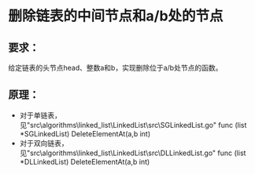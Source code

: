 # 删除链表的中间节点和a/b处的节点
## 要求：
给定链表的头节点head、整数a和b，实现删除位于a/b处节点的函数。
## 原理：
- 对于单链表，见"src\algorithms\linked_list\LinkedList\src\SGLinkedList.go" func (list *SGLinkedList) DeleteElementAt(a,b int)  
- 对于双向链表，见"src\algorithms\linked_list\LinkedList\src\DLLinkedList.go" func (list *DLLinkedList) DeleteElementAt(a,b int)